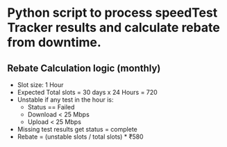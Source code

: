 # Python script to process speedTest Tracker results and calculate rebate from downtime.

## Rebate Calculation logic (monthly)

- Slot size: 1 Hour
- Expected Total slots = 30 days x 24 Hours = 720 
- Unstable if any test in the hour is:
    - Status == Failed
    - Download < 25 Mbps
    - Upload < 25 Mbps
- Missing test results get status = complete
- Rebate = (unstable slots / total slots) * ₹580
